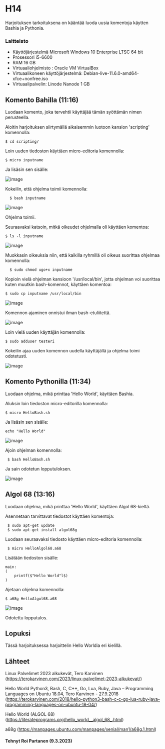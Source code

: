 # H14

 Harjoituksen tarkoituksena on kääntää luoda uusia komentoja käytten Bashia ja Pythonia.
 
### Laitteisto
 
* Käyttöjärjestelmä	Microsoft Windows 10 Enterprise LTSC 64 bit
* Prosessori i5-6600
* RAM 16 GB
* Virtuaaliohjelmisto : Oracle VM VirtualBox
* Virtuaalikoneen käyttöjärjestelmä: Debian-live-11.6.0-amd64-xfce+nonfree.iso
* Virtuaalipalvelin: Linode Nanode 1 GB





## Komento Bahilla (11:16)

Luodaan komento, joka tervehtii käyttäjää tämän syöttämän nimen perusteella. 

Aloitin harjoituksen siirtymällä aikaisemmin luotoon kansion 'scripting' komennolla:

    $ cd scripting/
  
Loin uuden tiedoston käyttäen micro-editoria komennolla:

    $ micro inputname
    
 Ja lisäsin sen sisälle:
 
 ![image](https://user-images.githubusercontent.com/106889187/224656708-ee4dc0ed-60dc-45b3-a33f-fdcfed2a0479.png)

Kokeilin, että ohjelma toimii komennolla:

      $ bash inputname
      
      
  ![image](https://user-images.githubusercontent.com/106889187/224658212-3375755d-0ed8-47e9-89c2-20bf0e336674.png)
 
     
 Ohjelma toimii.
 
 
 Seuraavaksi katsoin, mitkä oikeudet ohjelmalla oli käyttäen komentoa:
 
    $ ls -l inputname
 
![image](https://user-images.githubusercontent.com/106889187/224658571-21c4a8d9-fcbb-4a0e-b1c5-3296eb7cb1f2.png)


Muokkasin oikeuksia niin, että kaikilla ryhmillä oli oikeus suorittaa ohjelmaa komennolla:

      $ sudo chmod ugo+x inputname

Kopioin vielä ohjelman kansioon '/usr/local/bin', jotta ohjelman voi suorittaa kuten muutkin bash-komennot, käyttäen komentoa:

    $ sudo cp inputname /usr/local/bin


![image](https://user-images.githubusercontent.com/106889187/224660229-084279b7-0c75-4a04-8f6d-1a68d4d1a27c.png)

  Komennon ajaminen onnistui ilman bash-etuliitettä.

![image](https://user-images.githubusercontent.com/106889187/224660868-6ac56bda-2ef9-42f8-a79f-e824f368b66a.png)


Loin vielä uuden käyttäjän komennolla:

    $ sudo adduser testeri
    
  Kokeilin ajaa uuden komennon uudella käyttäjällä ja ohjelma toimi odotetusti.
  
  ![image](https://user-images.githubusercontent.com/106889187/224662115-3cb71935-5b49-4b99-8842-2f9202255b84.png)

  

## Komento Pythonilla (11:34)

Luodaan ohjelma, mikä printtaa 'Hello World', käyttäen Bashia.

Aluksin loin tiedoston micro-editorilla komennolla:

    $ micro HelloBash.sh
    
Ja lisäsin sen sisälle:

    echo "Hello World"
    
  ![image](https://user-images.githubusercontent.com/106889187/224003945-b74f7054-90c2-4a48-a473-4a2a689cc9c8.png)
  
  Ajoin ohjelman komennolla:
  
     $ bash HelloBash.sh
     
 Ja sain odotetun lopputuloksen.
 
 ![image](https://user-images.githubusercontent.com/106889187/224004495-ebd03ea5-6efe-46b6-acd6-8757f8b483b9.png)

## Algol 68 (13:16)

Luodaan ohjelma, mikä printtaa 'Hello World', käyttäen Algol 68-kieltä.

Asennetaan tarvittavat tiedostot käyttäen komentoja:

     $ sudo apt-get update
     $ sudo apt-get install algol68g 
     
 Luodaan seuraavaksi tiedosto käyttäen micro-editoria komennolla:
 
     $ micro HelloAlgol68.a68
     
 Lisätään tiedoston sisälle:
 
 
    main:
    (
        printf($"Hello World"l$)
    )


Ajetaan ohjelma komennolla:

    $ a68g HelloAlgol68.a68
    
 
![image](https://user-images.githubusercontent.com/106889187/224011099-0bc7c89f-d528-46f6-8eb5-cafc3ca39c4d.png)

Odotettu lopputulos.

 ## Lopuksi 
 
 Tässä harjoituksessa harjoittelin Hello Worldia eri kielillä.
 
 
## Lähteet

Linux Palvelimet 2023 alkukevät, Tero Karvinen (https://terokarvinen.com/2023/linux-palvelimet-2023-alkukevat/)

Hello World Python3, Bash, C, C++, Go, Lua, Ruby, Java – Programming Languages on Ubuntu 18.04, Tero Karvinen - 27.9.2018 (https://terokarvinen.com/2018/hello-python3-bash-c-c-go-lua-ruby-java-programming-languages-on-ubuntu-18-04/)

Hello World (ALGOL 68) (https://literateprograms.org/hello_world__algol_68_.html)

a68g (https://manpages.ubuntu.com/manpages/xenial/man1/a68g.1.html)


#### Tehnyt Roi Partanen (9.3.2023)

